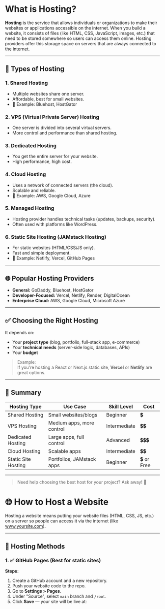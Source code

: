 # What is Hosting?

**Hosting** is the service that allows individuals or organizations to make their websites or applications accessible on the internet. When you build a website, it consists of files (like HTML, CSS, JavaScript, images, etc.) that need to be stored somewhere so users can access them online. Hosting providers offer this storage space on servers that are always connected to the internet.

---

## 🔧 Types of Hosting

### 1. Shared Hosting
- Multiple websites share one server.
- Affordable, best for small websites.
- 🧠 Example: Bluehost, HostGator

### 2. VPS (Virtual Private Server) Hosting
- One server is divided into several virtual servers.
- More control and performance than shared hosting.

### 3. Dedicated Hosting
- You get the entire server for your website.
- High performance, high cost.

### 4. Cloud Hosting
- Uses a network of connected servers (the cloud).
- Scalable and reliable.
- 🧠 Example: AWS, Google Cloud, Azure

### 5. Managed Hosting
- Hosting provider handles technical tasks (updates, backups, security).
- Often used with platforms like WordPress.

### 6. Static Site Hosting (JAMstack Hosting)
- For static websites (HTML/CSS/JS only).
- Fast and simple deployment.
- 🧠 Example: Netlify, Vercel, GitHub Pages

---

## 🌐 Popular Hosting Providers

- **General:** GoDaddy, Bluehost, HostGator
- **Developer-Focused:** Vercel, Netlify, Render, DigitalOcean
- **Enterprise Cloud:** AWS, Google Cloud, Microsoft Azure

---

## ✅ Choosing the Right Hosting

It depends on:
- Your **project type** (blog, portfolio, full-stack app, e-commerce)
- Your **technical needs** (server-side logic, databases, APIs)
- Your **budget**

> Example:  
> If you're hosting a React or Next.js static site, **Vercel** or **Netlify** are great options.

---

## 📌 Summary

| Hosting Type         | Use Case                     | Skill Level | Cost     |
|----------------------|------------------------------|-------------|----------|
| Shared Hosting       | Small websites/blogs         | Beginner    | 💲        |
| VPS Hosting          | Medium apps, more control    | Intermediate| 💲💲      |
| Dedicated Hosting    | Large apps, full control     | Advanced    | 💲💲💲     |
| Cloud Hosting        | Scalable apps                | Intermediate| 💲💲      |
| Static Site Hosting  | Portfolios, JAMstack apps    | Beginner    | 💲 or Free|

---

> Need help choosing the best host for your project? Ask away! 🚀


# 🌐 How to Host a Website

Hosting a website means putting your website files (HTML, CSS, JS, etc.) on a server so people can access it via the internet (like www.yoursite.com).

---

## 🚀 Hosting Methods

### 1. ✅ **GitHub Pages** (Best for static sites)

**Steps:**
1. Create a GitHub account and a new repository.
2. Push your website code to the repo.
3. Go to **Settings > Pages**.
4. Under "Source", select `main` branch and `/root`.
5. Click **Save** — your site will be live at:
